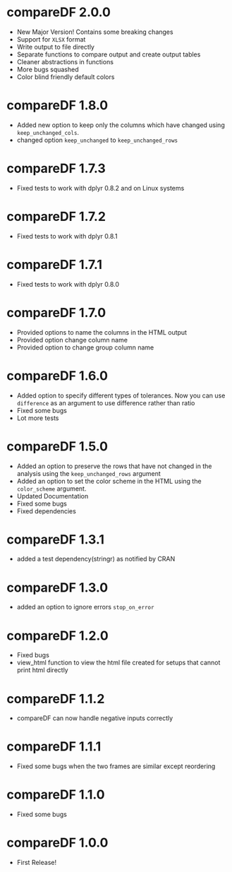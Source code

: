 # compareDF 2.0.0
* New Major Version! Contains some breaking changes
* Support for `XLSX` format
* Write output to file directly
* Separate functions to compare output and create output tables
* Cleaner abstractions in functions
* More bugs squashed
* Color blind friendly default colors

# compareDF 1.8.0
* Added new option to keep only the columns which have changed using `keep_unchanged_cols`. 
* changed option `keep_unchanged` to `keep_unchanged_rows`

# compareDF 1.7.3
* Fixed tests to work with dplyr 0.8.2 and on Linux systems

# compareDF 1.7.2
* Fixed tests to work with dplyr 0.8.1

# compareDF 1.7.1
* Fixed tests to work with dplyr 0.8.0

# compareDF 1.7.0
* Provided options to name the columns in the HTML output
* Provided option change column name
* Provided option to change group column name

# compareDF 1.6.0
* Added option to specify different types of tolerances. Now you can use `difference` as an argument to use difference rather than ratio
* Fixed some bugs
* Lot more tests

# compareDF 1.5.0
* Added an option to preserve the rows that have not changed in the analysis using the `keep_unchanged_rows` argument
* Added an option to set the color scheme in the HTML using the `color_scheme` argument.
* Updated Documentation
* Fixed some bugs
* Fixed dependencies

# compareDF 1.3.1
* added a test dependency(stringr) as notified by CRAN

# compareDF 1.3.0
* added an option to ignore errors `stop_on_error`

# compareDF 1.2.0
* Fixed bugs
* view_html function to view the html file created for setups that cannot print html directly

# compareDF 1.1.2
* compareDF can now handle negative inputs correctly

# compareDF 1.1.1
* Fixed some bugs when the two frames are similar except reordering

# compareDF 1.1.0
* Fixed some bugs

# compareDF 1.0.0

* First Release!



